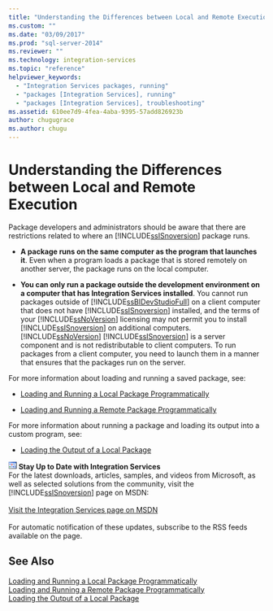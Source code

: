 ```yaml
---
title: "Understanding the Differences between Local and Remote Execution | Microsoft Docs"
ms.custom: ""
ms.date: "03/09/2017"
ms.prod: "sql-server-2014"
ms.reviewer: ""
ms.technology: integration-services
ms.topic: "reference"
helpviewer_keywords: 
  - "Integration Services packages, running"
  - "packages [Integration Services], running"
  - "packages [Integration Services], troubleshooting"
ms.assetid: 610ee7d9-4fea-4aba-9395-57add826923b
author: chugugrace
ms.author: chugu
---
```

# Understanding the Differences between Local and Remote Execution
  Package developers and administrators should be aware that there are restrictions related to where an [!INCLUDE[ssISnoversion](../../includes/ssisnoversion-md.md)] package runs.  
  
-   **A package runs on the same computer as the program that launches it**. Even when a program loads a package that is stored remotely on another server, the package runs on the local computer.  
  
-   **You can only run a package outside the development environment on a computer that has Integration Services installed**. You cannot run packages outside of [!INCLUDE[ssBIDevStudioFull](../../includes/ssbidevstudiofull-md.md)] on a client computer that does not have [!INCLUDE[ssISnoversion](../../includes/ssisnoversion-md.md)] installed, and the terms of your [!INCLUDE[ssNoVersion](../../includes/ssnoversion-md.md)] licensing may not permit you to install [!INCLUDE[ssISnoversion](../../includes/ssisnoversion-md.md)] on additional computers. [!INCLUDE[ssNoVersion](../../includes/ssnoversion-md.md)] [!INCLUDE[ssISnoversion](../../includes/ssisnoversion-md.md)] is a server component and is not redistributable to client computers. To run packages from a client computer, you need to launch them in a manner that ensures that the packages run on the server.  
  
 For more information about loading and running a saved package, see:  
  
-   [Loading and Running a Local Package Programmatically](../run-manage-packages-programmatically/loading-and-running-a-local-package-programmatically.md)  
  
-   [Loading and Running a Remote Package Programmatically](../run-manage-packages-programmatically/loading-and-running-a-remote-package-programmatically.md)  
  
 For more information about running a package and loading its output into a custom program, see:  
  
-   [Loading the Output of a Local Package](../run-manage-packages-programmatically/loading-the-output-of-a-local-package.md)  
  
![Integration Services icon (small)](../media/dts-16.gif "Integration Services icon (small)")  **Stay Up to Date with Integration Services**<br /> For the latest downloads, articles, samples, and videos from Microsoft, as well as selected solutions from the community, visit the [!INCLUDE[ssISnoversion](../../includes/ssisnoversion-md.md)] page on MSDN:<br /><br /> [Visit the Integration Services page on MSDN](https://go.microsoft.com/fwlink/?LinkId=136655)<br /><br /> For automatic notification of these updates, subscribe to the RSS feeds available on the page.  
  
## See Also  
 [Loading and Running a Local Package Programmatically](../run-manage-packages-programmatically/loading-and-running-a-local-package-programmatically.md)   
 [Loading and Running a Remote Package Programmatically](../run-manage-packages-programmatically/loading-and-running-a-remote-package-programmatically.md)   
 [Loading the Output of a Local Package](../run-manage-packages-programmatically/loading-the-output-of-a-local-package.md)  
  
  

